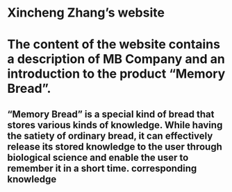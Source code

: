 # Xincheng Zhang’s website

# The content of the website contains a description of MB Company and an introduction to the product “Memory Bread”.

## “Memory Bread” is a special kind of bread that stores various kinds of knowledge. While having the satiety of ordinary bread, it can effectively release its stored knowledge to the user through biological science and enable the user to remember it in a short time. corresponding knowledge
